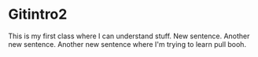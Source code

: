 # Gitintro2
This is my first class where I can understand stuff.
New sentence.
Another new sentence.
Another new sentence where I'm trying to learn pull booh.
